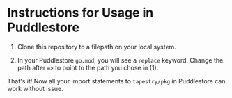 # Instructions for Usage in Puddlestore

1. Clone this repository to a filepath on your local system. 

2. In your Puddlestore `go.mod`, you will see a `replace` keyword. Change the path after `=>` to point to the path you chose in (1). 

That's it! Now all your import statements to `tapestry/pkg` in Puddlestore can work without issue. 